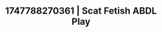 ---
categories:
- Feather touch
- Glowing skin
- Morning passion
- Kinky fairytales
- Public flashing
image: /assets/images/1747788270361.webp
layout: post
seo:
  description: Featured content with sensual ABDL Play, Scat Fetish. HD images available.
  keywords: ABDL Play, Scat Fetish
  og_image: /assets/images/1747788270361.webp
  schema_type: VisualArtwork
tags:
- ABDL Play
- Scat Fetish
- '#1747788270361'
title: 1747788270361 | Scat Fetish ABDL Play
---